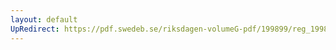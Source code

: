 ```yaml
---
layout: default
UpRedirect: https://pdf.swedeb.se/riksdagen-volumeG-pdf/199899/reg_199899/reg_199899_0098.pdf
---
```

